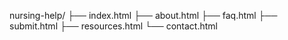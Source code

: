 nursing-help/
├── index.html
├── about.html
├── faq.html
├── submit.html
├── resources.html
└── contact.html
